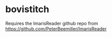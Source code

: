 # bovistitch
 
Requires the ImarisReader github repo from https://github.com/PeterBeemiller/ImarisReader

